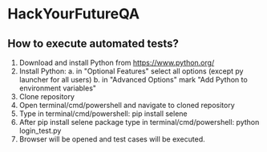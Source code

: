 # HackYourFutureQA

## How to execute automated tests?
1. Download and install Python from https://www.python.org/
2. Install Python:
   a. in "Optional Features" select all options (except py launcher for all users)
   b. in "Advanced Options" mark "Add Python to environment variables"
3. Clone repository
4. Open terminal/cmd/powershell and navigate to cloned repository
5. Type in terminal/cmd/powershell: pip install selene
6. After pip install selene package type in terminal/cmd/powershell: python login_test.py
7. Browser will be opened and test cases will be executed.
